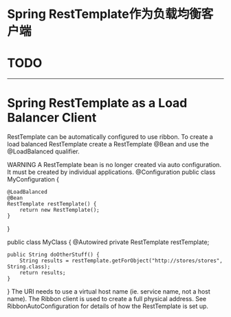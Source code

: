 # Spring RestTemplate作为负载均衡客户端

# TODO

---

# Spring RestTemplate as a Load Balancer Client

RestTemplate can be automatically configured to use ribbon. To create a load balanced RestTemplate create a RestTemplate @Bean and use the @LoadBalanced qualifier.

WARNING
A RestTemplate bean is no longer created via auto configuration. It must be created by individual applications.
@Configuration
public class MyConfiguration {

    @LoadBalanced
    @Bean
    RestTemplate restTemplate() {
        return new RestTemplate();
    }
}

public class MyClass {
    @Autowired
    private RestTemplate restTemplate;

    public String doOtherStuff() {
        String results = restTemplate.getForObject("http://stores/stores", String.class);
        return results;
    }
}
The URI needs to use a virtual host name (ie. service name, not a host name). The Ribbon client is used to create a full physical address. See RibbonAutoConfiguration for details of how the RestTemplate is set up.